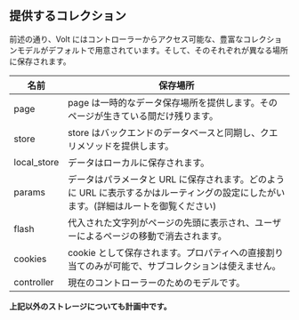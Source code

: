 ## 提供するコレクション

前述の通り、Volt にはコントローラーからアクセス可能な、豊富なコレクションモデルがデフォルトで用意されています。そして、そのそれぞれが異なる場所に保存されます。

| 名前          | 保存場所                                                                                                                           |
|---------------|------------------------------------------------------------------------------------------------------------------------------------|
| page          | page は一時的なデータ保存場所を提供します。そのページが生きている間だけ残ります。|
| store         | store はバックエンドのデータベースと同期し、クエリメソッドを提供します。|
| local_store   | データはローカルに保存されます。                                                                                         |
| params        | データはパラメータと URL に保存されます。どのように URL に表示するかはルーティングの設定にしたがいます。(詳細はルートを御覧ください) |
| flash         | 代入された文字列がページの先頭に表示され、ユーザーによるページの移動で消去されます。|
| cookies     | cookie として保存されます。プロパティへの直接割り当てのみが可能で、サブコレクションは使えません。|
| controller    | 現在のコントローラーのためのモデルです。                                                                                           |

**上記以外のストレージについても計画中です。**
